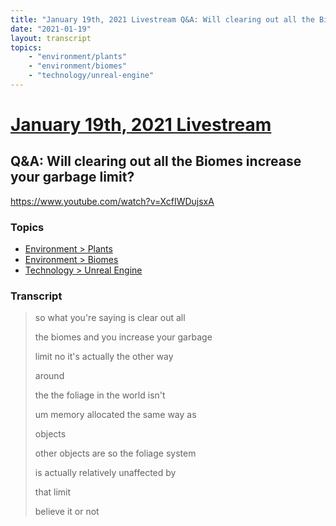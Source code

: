 ```yaml
---
title: "January 19th, 2021 Livestream Q&A: Will clearing out all the Biomes increase your garbage limit?"
date: "2021-01-19"
layout: transcript
topics:
    - "environment/plants"
    - "environment/biomes"
    - "technology/unreal-engine"
---
```

# [January 19th, 2021 Livestream](../2021-01-19.md)
## Q&A: Will clearing out all the Biomes increase your garbage limit?
https://www.youtube.com/watch?v=XcfIWDujsxA

### Topics
* [Environment > Plants](../topics/environment/plants.md)
* [Environment > Biomes](../topics/environment/biomes.md)
* [Technology > Unreal Engine](../topics/technology/unreal-engine.md)

### Transcript

> so what you're saying is clear out all
>
> the biomes and you increase your garbage
>
> limit no it's actually the other way
>
> around
>
> the the foliage in the world isn't
>
> um memory allocated the same way as
>
> objects
>
> other objects are so the foliage system
>
> is actually relatively unaffected by
>
> that limit
>
> believe it or not
>
